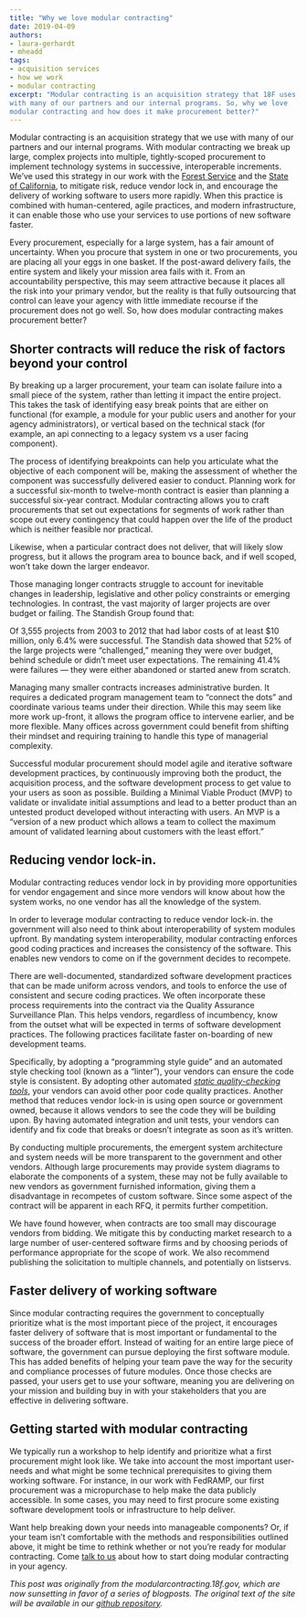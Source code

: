 ```yaml
---
title: "Why we love modular contracting"
date: 2019-04-09
authors:
- laura-gerhardt
- mheadd
tags:
- acquisition services
- how we work
- modular contracting
excerpt: "Modular contracting is an acquisition strategy that 18F uses
with many of our partners and our internal programs. So, why we love
modular contracting and how does it make procurement better?"
---
```


Modular contracting is an acquisition strategy that we use with many of
our partners and our internal programs. With modular contracting we
break up large, complex projects into multiple, tightly-scoped
procurement to implement technology systems in successive, interoperable
increments. We’ve used this strategy in our work with the [Forest Service](https://18f.gsa.gov/what-we-deliver/forest-service/) and the [State of California](https://18f.gsa.gov/2016/03/22/helping-california-buy-a-new-child-welfare-system/), to mitigate
risk, reduce vendor lock in, and encourage the delivery of working
software to users more rapidly. When this practice is combined with
human-centered, agile practices, and modern infrastructure, it can
enable those who use your services to use portions of new software
faster.

Every procurement, especially for a large system, has a fair amount of uncertainty. When you procure that system in one or two procurements, you are placing all your eggs in one basket. If the post-award delivery fails, the entire system and likely your mission area fails with it. From an accountability perspective, this may seem attractive because it places all the risk into your primary vendor, but the reality is that fully outsourcing that control can leave your agency with little immediate recourse if the procurement does not go well. So, how does modular contracting makes procurement better?

## Shorter contracts will reduce the risk of factors beyond your control

By breaking up a larger procurement, your team can isolate failure into a small piece of the system, rather than letting it impact the entire project. This takes the task of identifying easy break points that are either on functional (for example, a module for your public users and another for your agency administrators), or vertical based on the technical stack (for example, an api connecting to a legacy system vs a user facing component).

The process of identifying breakpoints can help you articulate what the objective of each component will be, making the assessment of whether the component was successfully delivered easier to conduct. Planning work for a successful six-month to twelve-month contract is easier than planning a successful six-year contract. Modular contracting allows you to craft procurements that set out expectations for segments of work rather than scope out every contingency that could happen over the life of the product which is neither feasible nor practical.

Likewise, when a particular contract does not deliver, that will likely slow progress, but it allows the program area to bounce back, and if well scoped, won’t take down the larger endeavor.

Those managing longer contracts struggle to account for inevitable
changes in leadership, legislative and other policy constraints or
emerging technologies. In contrast, the vast majority of larger projects are over budget or failing. The Standish Group found that:

<div class="testimonial-blockquote">
Of 3,555 projects from 2003 to 2012 that had labor costs of at least $10 million, only 6.4% were successful. The Standish data showed that 52% of the large projects were “challenged,” meaning they were over budget, behind schedule or didn’t meet user expectations. The remaining 41.4% were failures — they were either abandoned or started anew from scratch.
  </div>

Managing many smaller contracts increases administrative burden. It
requires a dedicated program management team to “connect the dots” and coordinate various teams under their direction. While this may seem like more work up-front, it allows the program office to intervene earlier, and be more flexible. Many offices across government could benefit from shifting their mindset and requiring training to handle this type of managerial complexity.

Successful modular procurement should model agile and iterative software development practices, by continuously improving both the product, the acquisition process, and the software development process to get value to your users as soon as possible. Building a Minimal Viable Product (MVP) to validate or invalidate initial assumptions and lead to a better product than an untested product developed without interacting with users. An MVP is a “version of a new product which allows a team to collect the maximum amount of validated learning about customers with the least effort.”

## Reducing vendor lock-in.

Modular contracting reduces vendor lock in by providing more
opportunities for vendor engagement and since more vendors will know
about how the system works, no one vendor has all the knowledge of the system.

In order to leverage modular contracting to reduce vendor lock-in. the government will also need to think about interoperability of system modules upfront. By mandating system interoperability, modular
contracting enforces good coding practices and increases the consistency of the software. This enables new vendors to come on if the government decides to recompete.

There are well-documented, standardized software development practices that can be made uniform across vendors, and tools to enforce the use of consistent and secure coding practices. We often incorporate these process requirements into the contract via the Quality Assurance Surveillance Plan. This helps vendors, regardless of incumbency, know from the outset what will be expected in terms of software development practices. The following practices facilitate faster on-boarding of new development teams.

Specifically, by adopting a “programming style guide” and an automated style checking tool (known as a “linter”), your vendors can ensure the code style is consistent. By adopting other automated [*static quality-checking tools*](https://18f.gsa.gov/2016/10/04/what-is-static-source-analysis/), your vendors can avoid other poor code quality practices. Another method that reduces vendor lock-in is using open source or government owned, because it allows vendors to see the code they will be building upon. By having automated integration and unit tests, your vendors can identify and fix code that breaks or doesn’t integrate as soon as it’s written.

By conducting multiple procurements, the emergent system architecture
and system needs will be more transparent to the government and other
vendors. Although large procurements may provide system diagrams to
elaborate the components of a system, these may not be fully available to new vendors as government furnished information, giving them a disadvantage in recompetes of custom software. Since some aspect of the contract will be apparent in each RFQ, it permits further competition.

We have found however, when contracts are too small may discourage
vendors from bidding. We mitigate this by conducting market research to a large number of user-centered software firms and by choosing periods of performance appropriate for the scope of work. We also recommend publishing the solicitation to multiple channels, and potentially on listservs.

## Faster delivery of working software

Since modular contracting requires the government to conceptually
prioritize what is the most important piece of the project, it
encourages faster delivery of software that is most important or
fundamental to the success of the broader effort. Instead of waiting for an entire large piece of software, the government can pursue deploying the first software module. This has added benefits of helping your team pave the way for the security and compliance processes of future modules. Once those checks are passed, your users get to use your software, meaning you are delivering on your mission and building buy in with your stakeholders that you are effective in delivering software.

## Getting started with modular contracting

We typically run a workshop to help identify and prioritize what a first procurement might look like. We take into account the most important user-needs and what might be some technical prerequisites to giving them working software. For instance, in our work with FedRAMP, our first procurement was a micropurchase to help make the data publicly accessible. In some cases, you may need to first procure some existing software development tools or infrastructure to help deliver.

Want help breaking down your needs into manageable components? Or, if
your team isn’t comfortable with the methods and responsibilities
outlined above, it might be time to rethink whether or not you’re ready for modular contracting. Come [talk to us](mailto:inquiries18f@gsa.gov) about how to start doing modular
contracting in your agency.

*This post was originally from the modularcontracting.18f.gov, which are now sunsetting in favor of a series of blogposts. The original text of the site will be available in our [github repository](https://github.com/18F/Modular-Contracting-And-Agile-Development).*
